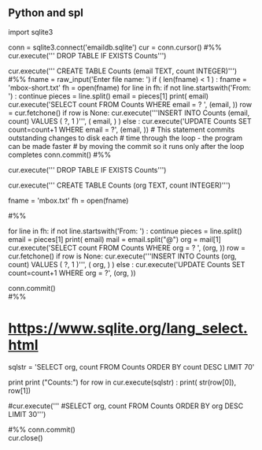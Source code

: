 


## Python and spl

import sqlite3

conn = sqlite3.connect('emaildb.sqlite')
cur = conn.cursor()
#%%
cur.execute('''
DROP TABLE IF EXISTS Counts''')

cur.execute('''
CREATE TABLE Counts (email TEXT, count INTEGER)''')
#%%
fname = raw_input('Enter file name: ')
if ( len(fname) < 1 ) : fname = 'mbox-short.txt'
fh = open(fname)
for line in fh:
    if not line.startswith('From: ') : continue
    pieces = line.split()
    email = pieces[1]
    print( email)
    cur.execute('SELECT count FROM Counts WHERE email = ? ', (email, ))
    row = cur.fetchone()
    if row is None:
        cur.execute('''INSERT INTO Counts (email, count) 
                VALUES ( ?, 1 )''', ( email, ) )
    else : 
        cur.execute('UPDATE Counts SET count=count+1 WHERE email = ?', 
            (email, ))
    # This statement commits outstanding changes to disk each 
    # time through the loop - the program can be made faster 
    # by moving the commit so it runs only after the loop completes
    conn.commit()
#%%
    
    
cur.execute('''
DROP TABLE IF EXISTS Counts''')

cur.execute('''
CREATE TABLE Counts (org TEXT, count INTEGER)''')
 

fname = 'mbox.txt'
fh = open(fname)
   
#%%

for line in fh:
    if not line.startswith('From: ') : continue
    pieces = line.split()
    email = pieces[1]
    print( email)
    mail = email.split("@")
    org = mail[1]
    cur.execute('SELECT count FROM Counts WHERE org = ? ', (org, ))
    row = cur.fetchone()
    if row is None:
        cur.execute('''INSERT INTO Counts (org, count) 
                VALUES ( ?, 1 )''', ( org, ) )
    else : 
        cur.execute('UPDATE Counts SET count=count+1 WHERE org = ?', 
            (org, ))
  

    
    
    
conn.commit()   
#%%    
# https://www.sqlite.org/lang_select.html
sqlstr = 'SELECT org, count FROM Counts ORDER BY count DESC LIMIT 70'

print
print ("Counts:")
for row in cur.execute(sqlstr) :
    print( str(row[0]), row[1])


#cur.execute('''
#SELECT org, count FROM Counts ORDER BY org DESC LIMIT 30''')

#%%
conn.commit()  
cur.close()
